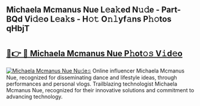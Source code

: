 ## Michaela Mcmanus Nue L𝚎a𝚔ed N𝚞𝚍e - Part-BQd Vi𝚍𝚎o L𝚎a𝚔s - H𝚘𝚝 O𝚗𝚕yf𝚊ns P𝚑𝚘tos qHbjT

# <h2><a href="http://kf9l7zl.oniu.top/?m=Michaela+Mcmanus+Nue">🔗👉 🔴 Michaela Mcmanus Nue P𝚑ot𝚘𝚜 V𝚒d𝚎o</a></h2>

[![Michaela Mcmanus Nue Nu𝚍e𝚜](https://i.imgur.com/0qMVB7G.gif)](http://kf9l7zl.oniu.top/?m=Michaela+Mcmanus+Nue)
Online influencer Michaela Mcmanus Nue, recognized for disseminating dance and lifestyle ideas, through performances and personal vlogs. Trailblazing technologist Michaela Mcmanus Nue, recognized for their innovative solutions and commitment to advancing technology.  
